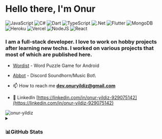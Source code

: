 <h1 align="left">Hello there, I'm Onur</h1>

![JavaScript](https://img.shields.io/badge/javascript-%23323330.svg?style=for-the-badge&logo=javascript&logoColor=%23F7DF1E) ![C#](https://img.shields.io/badge/c%23-%23239120.svg?style=for-the-badge&logo=c-sharp&logoColor=white) ![Dart](https://img.shields.io/badge/dart-%230175C2.svg?style=for-the-badge&logo=dart&logoColor=white) ![TypeScript](https://img.shields.io/badge/typescript-%23007ACC.svg?style=for-the-badge&logo=typescript&logoColor=white) ![.Net](https://img.shields.io/badge/.NET-5C2D91?style=for-the-badge&logo=.net&logoColor=white) ![Flutter](https://img.shields.io/badge/Flutter-%2302569B.svg?style=for-the-badge&logo=Flutter&logoColor=white) ![MongoDB](https://img.shields.io/badge/MongoDB-%234ea94b.svg?style=for-the-badge&logo=mongodb&logoColor=white) ![Heroku](https://img.shields.io/badge/heroku-%23430098.svg?style=for-the-badge&logo=heroku&logoColor=white) ![Vercel](https://img.shields.io/badge/vercel-%23000000.svg?style=for-the-badge&logo=vercel&logoColor=white) ![NodeJS](https://img.shields.io/badge/node.js-6DA55F?style=for-the-badge&logo=node.js&logoColor=white) ![React](https://img.shields.io/badge/react-%2320232a.svg?style=for-the-badge&logo=react&logoColor=%2361DAFB)

<h3 align="left">I am a full-stack developer. I love to work on hobby projects after learning new techs. I worked on various projects that most of which are published here.</h3>

- [Wordist](https://play.google.com/store/apps/details?id=com.solwic.wordist)  - Word Puzzle Game for Android

- [Abbot](https://onur-yildiz.github.io/abbot/) - Discord Soundhorn/Music Bot\

- 📫 How to reach me **dev.onuryildiz@gmail.com**

- 📄 LinkedIn [https://linkedin.com/in/onur-yildiz-929075142](https://linkedin.com/in/onur-yildiz-929075142)

<img src="https://komarev.com/ghpvc/?username=onur-yildiz&label=Profile%20views&color=b8056d&style=flat" alt="onur-yildiz" /> 

<details>
<summary><h3>📊GitHub Stats</h3></summary>
  
![](https://github-readme-stats.vercel.app/api?username=onur-yildiz&theme=radical&hide_border=false&include_all_commits=false&count_private=false)<br/>
![](https://github-readme-streak-stats.herokuapp.com/?user=onur-yildiz&theme=radical&hide_border=false)<br/>
![](https://github-readme-stats.vercel.app/api/top-langs/?username=onur-yildiz&theme=radical&hide_border=false&include_all_commits=false&count_private=false&layout=compact)

</details>

